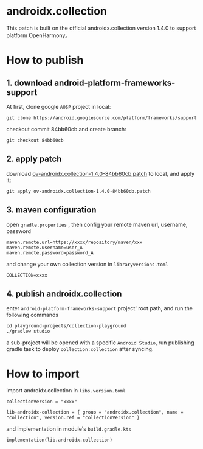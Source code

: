 # androidx.collection

This patch is built on the official androidx.collection version 1.4.0 to support platform OpenHarmony。

# How to publish

## 1. download android-platform-frameworks-support
At first, clone google `AOSP` project in local:

```
git clone https://android.googlesource.com/platform/frameworks/support
```

checkout commit 84bb60cb and create branch:

```
git checkout 84bb60cb
```

## 2. apply patch

download [ov-androidx.collection-1.4.0-84bb60cb.patch](ov-androidx.collection-1.4.0-84bb60cb.patch) to local, and apply it:

```
git apply ov-androidx.collection-1.4.0-84bb60cb.patch
```

## 3. maven configuration

open `gradle.properties` , then config your remote maven url, username, password

```
maven.remote.url=https://xxxx/repository/maven/xxx
maven.remote.username=user_A
maven.remote.password=password_A
```

and change your own collection version in `libraryversions.toml`
```
COLLECTION=xxxx
```

## 4. publish androidx.collection

enter `android-platform-frameworks-support` project' root path, and run the following commands
```
cd playground-projects/collection-playground
./gradlew studio
```
a sub-project will be opened with a specific `Android Studio`, run publishing gradle task to deploy `collection:collection` after syncing.

# How to import

import androidx.collection in `libs.version.toml`

```
collectionVersion = "xxxx"

lib-androidx-collection = { group = "androidx.collection", name = "collection", version.ref = "collectionVersion" }
```

and implementation in module's `build.gradle.kts`
```
implementation(lib.androidx.collection)
```
